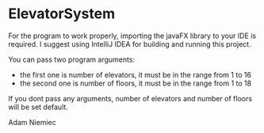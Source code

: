 # ElevatorSystem

For the program to work properly, importing the javaFX library to your IDE is required. I suggest using IntelliJ IDEA for building and running this project.

You can pass two program arguments:
* the first one is number of elevators, it must be in the range from 1 to 16
* the second one is number of floors, it must be in the range from 1 to 18 

If you dont pass any arguments, number of elevators and number of floors will be set default.

Adam Niemiec
